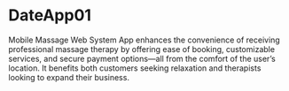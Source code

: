 # DateApp01
 Mobile Massage Web System App enhances the convenience of receiving professional massage therapy by offering ease of booking, customizable services, and secure payment options—all from the comfort of the user’s location. It benefits both customers seeking relaxation and therapists looking to expand their business.
